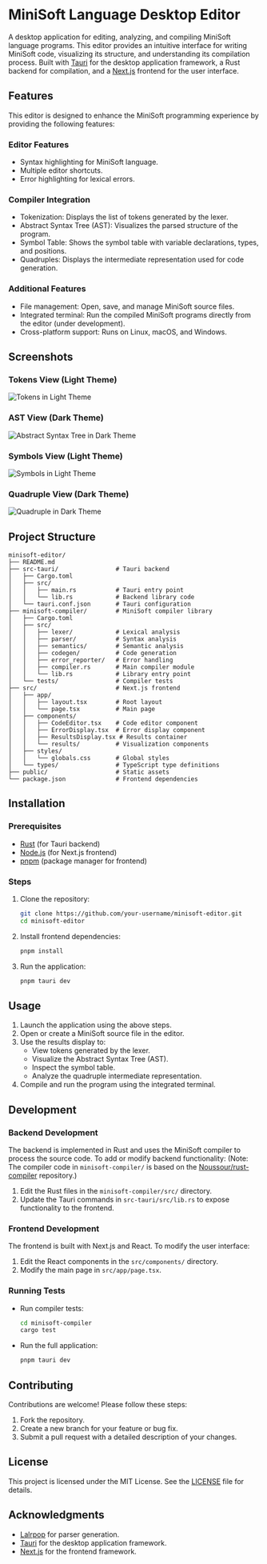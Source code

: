 # MiniSoft Language Desktop Editor

A desktop application for editing, analyzing, and compiling MiniSoft language programs. This editor provides an intuitive interface for writing MiniSoft code, visualizing its structure, and understanding its compilation process. Built with [Tauri](https://tauri.app/) for the desktop application framework, a Rust backend for compilation, and a [Next.js](https://nextjs.org/) frontend for the user interface.

## Features

This editor is designed to enhance the MiniSoft programming experience by providing the following features:

### Editor Features

- Syntax highlighting for MiniSoft language.
- Multiple editor shortcuts.
- Error highlighting for lexical errors.

### Compiler Integration

- Tokenization: Displays the list of tokens generated by the lexer.
- Abstract Syntax Tree (AST): Visualizes the parsed structure of the program.
- Symbol Table: Shows the symbol table with variable declarations, types, and positions.
- Quadruples: Displays the intermediate representation used for code generation.

### Additional Features

- File management: Open, save, and manage MiniSoft source files.
- Integrated terminal: Run the compiled MiniSoft programs directly from the editor (under development).
- Cross-platform support: Runs on Linux, macOS, and Windows.

## Screenshots

### Tokens View (Light Theme)

![Tokens in Light Theme](screenshots/tokens-light.png)

### AST View (Dark Theme)

![Abstract Syntax Tree in Dark Theme](screenshots/ast-dark.png)

### Symbols View (Light Theme)

![Symbols in Light Theme](screenshots/symbols-light.png)

### Quadruple View (Dark Theme)

![Quadruple in Dark Theme](screenshots/quadruplet-dark.png)

## Project Structure

```
minisoft-editor/
├── README.md
├── src-tauri/                # Tauri backend
│   ├── Cargo.toml
│   ├── src/
│   │   ├── main.rs           # Tauri entry point
│   │   └── lib.rs            # Backend library code
│   └── tauri.conf.json       # Tauri configuration
├── minisoft-compiler/        # MiniSoft compiler library
│   ├── Cargo.toml
│   ├── src/
│   │   ├── lexer/            # Lexical analysis
│   │   ├── parser/           # Syntax analysis
│   │   ├── semantics/        # Semantic analysis
│   │   ├── codegen/          # Code generation
│   │   ├── error_reporter/   # Error handling
│   │   ├── compiler.rs       # Main compiler module
│   │   └── lib.rs            # Library entry point
│   └── tests/                # Compiler tests
├── src/                      # Next.js frontend
│   ├── app/
│   │   ├── layout.tsx        # Root layout
│   │   └── page.tsx          # Main page
│   ├── components/
│   │   ├── CodeEditor.tsx    # Code editor component
│   │   ├── ErrorDisplay.tsx  # Error display component
│   │   ├── ResultsDisplay.tsx # Results container
│   │   └── results/          # Visualization components
│   ├── styles/
│   │   └── globals.css       # Global styles
│   └── types/                # TypeScript type definitions
├── public/                   # Static assets
└── package.json              # Frontend dependencies
```

## Installation

### Prerequisites

- [Rust](https://www.rust-lang.org/tools/install) (for Tauri backend)
- [Node.js](https://nodejs.org/) (for Next.js frontend)
- [pnpm](https://pnpm.io/) (package manager for frontend)

### Steps

1. Clone the repository:

   ```bash
   git clone https://github.com/your-username/minisoft-editor.git
   cd minisoft-editor
   ```

2. Install frontend dependencies:

   ```bash
   pnpm install
   ```

3. Run the application:
   ```bash
   pnpm tauri dev
   ```

## Usage

1. Launch the application using the above steps.
2. Open or create a MiniSoft source file in the editor.
3. Use the results display to:
   - View tokens generated by the lexer.
   - Visualize the Abstract Syntax Tree (AST).
   - Inspect the symbol table.
   - Analyze the quadruple intermediate representation.
4. Compile and run the program using the integrated terminal.

## Development

### Backend Development

The backend is implemented in Rust and uses the MiniSoft compiler to process the source code. To add or modify backend functionality:
(Note: The compiler code in `minisoft-compiler/` is based on the [Noussour/rust-compiler](https://github.com/Noussour/rust-compiler) repository.)

1. Edit the Rust files in the `minisoft-compiler/src/` directory.
2. Update the Tauri commands in `src-tauri/src/lib.rs` to expose functionality to the frontend.

### Frontend Development

The frontend is built with Next.js and React. To modify the user interface:

1. Edit the React components in the `src/components/` directory.
2. Modify the main page in `src/app/page.tsx`.

### Running Tests

- Run compiler tests:
  ```bash
  cd minisoft-compiler
  cargo test
  ```
- Run the full application:
  ```bash
  pnpm tauri dev
  ```

## Contributing

Contributions are welcome! Please follow these steps:

1. Fork the repository.
2. Create a new branch for your feature or bug fix.
3. Submit a pull request with a detailed description of your changes.

## License

This project is licensed under the MIT License. See the [LICENSE](LICENSE) file for details.

## Acknowledgments

- [Lalrpop](https://github.com/lalrpop/lalrpop) for parser generation.
- [Tauri](https://tauri.app/) for the desktop application framework.
- [Next.js](https://nextjs.org/) for the frontend framework.
